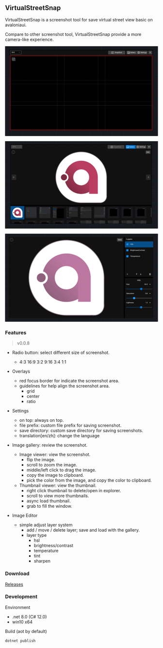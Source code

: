 ﻿## VirtualStreetSnap

VirtualStreetSnap is a screenshot tool for save virtual street view basic on avaloniaui.

Compare to other screenshot tool, VirtualStreetSnap provide a more camera-like experience.

![VirtualStreetSnap](docs/images/shot.png)

![ImageGallery](docs/images/gallery.png)

![ImageEditor](docs/images/ImageEditor.png)


### Features

> v0.0.8

+ Radio button: select different size of screenshot.
    + 4:3 16:9 3:2 9:16 3:4 1:1

+ Overlays
    + red focus border for indicate the screenshot area.
    + guidelines for help align the screenshot area.
        + grid
        + center
        + ratio

+ Settings
    + on top: always on top.
    + file prefix: custom file prefix for saving screenshot.
    + save directory: custom save directory for saving screenshots.
    + translation\[en/zh\]: change the language

+ Image gallery: review the screenshot.
    + Image viewer: view the screenshot.
        + flip the image.
        + scroll to zoom the image.
        + middle/left click to drag the image.
        + copy the image to clipboard.
        + pick the color from the image, and copy the color to clipboard.
    + Thumbnail viewer: view the thumbnail.
        + right click thumbnail to delete/open in explorer.
        + scroll to view more thumbnails.
        + async load thumbnail.
        + grab to fill the window.
  
+ Image Editor
  + simple adjust layer system
    + add / move / delete layer; save and load with the gallery.
    + layer type
      + hsl
      + brightness/contrast
      + temperature
      + tint
      + sharpen

### Download

[Releases](https://github.com/atticus-lv/VirtualStreetSnap/releases)

### Development

Environment

+ .net 8.0 (C# 12.0)
+ win10 x64

Build (aot by default)
```
dotnet publish
```
